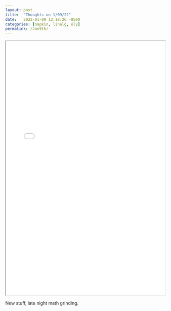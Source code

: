 ```yaml
---
layout: post
title:  "Thoughts on 1/09/22"
date:   2022-01-09 12:18:26 -0500
categories: [napkin, linalg, oly]
permalink: /Jan9th/
---
```


  <iframe src="/assets\img\Math_Diary_01_09_21.pdf" width="100%" height="800px">
  </iframe>

New stuff, late night math grinding.
